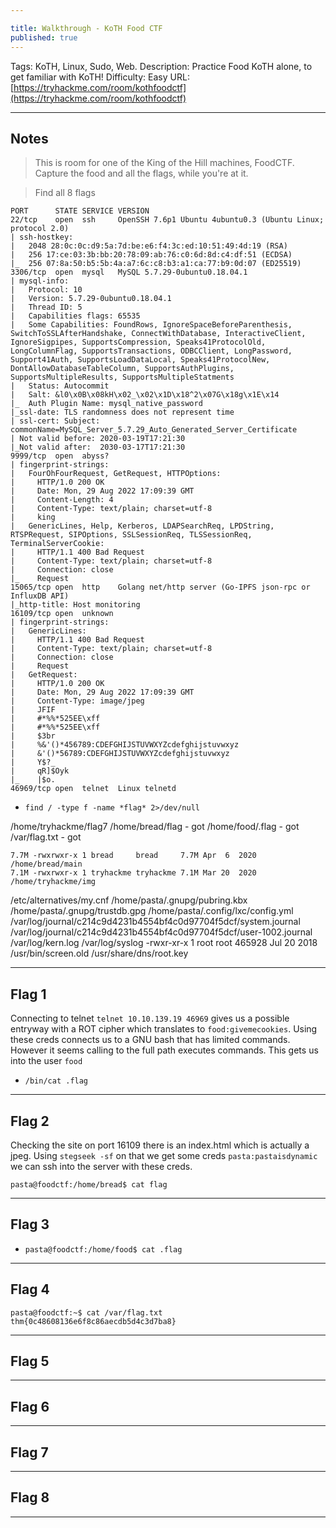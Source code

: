 ```yaml
---

title: Walkthrough - KoTH Food CTF
published: true
---
```


Tags: KoTH, Linux, Sudo, Web.
Description: Practice Food KoTH alone, to get familiar with KoTH!
Difficulty: Easy
URL: [https://tryhackme.com/room/kothfoodctf](https://tryhackme.com/room/kothfoodctf)

* * *

## Notes

> This is room for one of the King of the Hill machines, FoodCTF. Capture the food and all the flags, while you're at it.

> Find all 8 flags

```
PORT      STATE SERVICE VERSION
22/tcp    open  ssh     OpenSSH 7.6p1 Ubuntu 4ubuntu0.3 (Ubuntu Linux; protocol 2.0)
| ssh-hostkey: 
|   2048 28:0c:0c:d9:5a:7d:be:e6:f4:3c:ed:10:51:49:4d:19 (RSA)
|   256 17:ce:03:3b:bb:20:78:09:ab:76:c0:6d:8d:c4:df:51 (ECDSA)
|_  256 07:8a:50:b5:5b:4a:a7:6c:c8:b3:a1:ca:77:b9:0d:07 (ED25519)
3306/tcp  open  mysql   MySQL 5.7.29-0ubuntu0.18.04.1
| mysql-info: 
|   Protocol: 10
|   Version: 5.7.29-0ubuntu0.18.04.1
|   Thread ID: 5
|   Capabilities flags: 65535
|   Some Capabilities: FoundRows, IgnoreSpaceBeforeParenthesis, SwitchToSSLAfterHandshake, ConnectWithDatabase, InteractiveClient, IgnoreSigpipes, SupportsCompression, Speaks41ProtocolOld, LongColumnFlag, SupportsTransactions, ODBCClient, LongPassword, Support41Auth, SupportsLoadDataLocal, Speaks41ProtocolNew, DontAllowDatabaseTableColumn, SupportsAuthPlugins, SupportsMultipleResults, SupportsMultipleStatments
|   Status: Autocommit
|   Salt: &l0\x0B\x08kH\x02_\x02\x1D\x18^2\x07G\x18g\x1E\x14
|_  Auth Plugin Name: mysql_native_password
|_ssl-date: TLS randomness does not represent time
| ssl-cert: Subject: commonName=MySQL_Server_5.7.29_Auto_Generated_Server_Certificate
| Not valid before: 2020-03-19T17:21:30
|_Not valid after:  2030-03-17T17:21:30
9999/tcp  open  abyss?
| fingerprint-strings: 
|   FourOhFourRequest, GetRequest, HTTPOptions: 
|     HTTP/1.0 200 OK
|     Date: Mon, 29 Aug 2022 17:09:39 GMT
|     Content-Length: 4
|     Content-Type: text/plain; charset=utf-8
|     king
|   GenericLines, Help, Kerberos, LDAPSearchReq, LPDString, RTSPRequest, SIPOptions, SSLSessionReq, TLSSessionReq, TerminalServerCookie: 
|     HTTP/1.1 400 Bad Request
|     Content-Type: text/plain; charset=utf-8
|     Connection: close
|_    Request
15065/tcp open  http    Golang net/http server (Go-IPFS json-rpc or InfluxDB API)
|_http-title: Host monitoring
16109/tcp open  unknown
| fingerprint-strings: 
|   GenericLines: 
|     HTTP/1.1 400 Bad Request
|     Content-Type: text/plain; charset=utf-8
|     Connection: close
|     Request
|   GetRequest: 
|     HTTP/1.0 200 OK
|     Date: Mon, 29 Aug 2022 17:09:39 GMT
|     Content-Type: image/jpeg
|     JFIF
|     #*%%*525EE\xff
|     #*%%*525EE\xff
|     $3br
|     %&'()*456789:CDEFGHIJSTUVWXYZcdefghijstuvwxyz
|     &'()*56789:CDEFGHIJSTUVWXYZcdefghijstuvwxyz
|     Y$?_
|     qR]$Oyk
|_    |$o.
46969/tcp open  telnet  Linux telnetd
```

- `find / -type f -name *flag* 2>/dev/null`

/home/tryhackme/flag7
/home/bread/flag - got
/home/food/.flag - got
/var/flag.txt - got


```
7.7M -rwxrwxr-x 1 bread     bread     7.7M Apr  6  2020 /home/bread/main
7.1M -rwxrwxr-x 1 tryhackme tryhackme 7.1M Mar 20  2020 /home/tryhackme/img
```
/etc/alternatives/my.cnf
/home/pasta/.gnupg/pubring.kbx                                                                                                             
/home/pasta/.gnupg/trustdb.gpg
/home/pasta/.config/lxc/config.yml
/var/log/journal/c214c9d4231b4554bf4c0d97704f5dcf/system.journal
/var/log/journal/c214c9d4231b4554bf4c0d97704f5dcf/user-1002.journal
/var/log/kern.log
/var/log/syslog
-rwxr-xr-x 1 root root 465928 Jul 20  2018 /usr/bin/screen.old 
/usr/share/dns/root.key



* * * 

## Flag 1

Connecting to telnet `telnet 10.10.139.19 46969` gives us a possible entryway with a ROT cipher which translates to `food:givemecookies`. Using these creds connects us to a GNU bash that has limited commands. However it seems calling to the full path executes commands. This gets us into the user `food`

- `/bin/cat .flag`

* * * 

## Flag 2

Checking the site on port 16109 there is an index.html which is actually a jpeg. Using `stegseek -sf` on that we get some creds `pasta:pastaisdynamic` we can ssh into the server with these creds.

```
pasta@foodctf:/home/bread$ cat flag
```

* * * 

## Flag 3

- `pasta@foodctf:/home/food$ cat .flag`

* * * 

## Flag 4

```
pasta@foodctf:~$ cat /var/flag.txt 
thm{0c48608136e6f8c86aecdb5d4c3d7ba8}
```

* * * 

## Flag 5



* * * 

## Flag 6



* * * 

## Flag 7



* * * 

## Flag 8



* * * 


